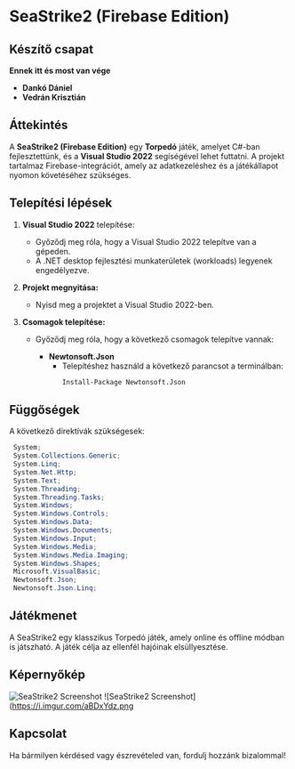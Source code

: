# SeaStrike2 (Firebase Edition)

## Készítő csapat

**Ennek itt és most van vége**
- **Dankó Dániel**
- **Vedrán Krisztián**

## Áttekintés

A **SeaStrike2 (Firebase Edition)** egy **Torpedó** játék, amelyet C#-ban fejlesztettünk, és a **Visual Studio 2022** segíségével lehet futtatni. A projekt tartalmaz Firebase-integrációt, amely az adatkezeléshez és a játékállapot nyomon követéséhez szükséges.

## Telepítési lépések

1. **Visual Studio 2022** telepítése:
   - Győződj meg róla, hogy a Visual Studio 2022 telepítve van a gépeden.
   - A .NET desktop fejlesztési munkaterületek (workloads) legyenek engedélyezve.

2. **Projekt megnyitása:**
   - Nyisd meg a projektet a Visual Studio 2022-ben.

3. **Csomagok telepítése:**
   - Győződj meg róla, hogy a következő csomagok telepítve vannak:
     
     - **Newtonsoft.Json**
       - Telepítéshez használd a következő parancsot a terminálban:
         ```bash
         Install-Package Newtonsoft.Json
         ```

## Függőségek

A következő  direktívák szükségesek:

```csharp
 System;
 System.Collections.Generic;
 System.Linq;
 System.Net.Http;
 System.Text;
 System.Threading;
 System.Threading.Tasks;
 System.Windows;
 System.Windows.Controls;
 System.Windows.Data;
 System.Windows.Documents;
 System.Windows.Input;
 System.Windows.Media;
 System.Windows.Media.Imaging;
 System.Windows.Shapes;
 Microsoft.VisualBasic;
 Newtonsoft.Json;
 Newtonsoft.Json.Linq;
```

## Játékmenet

A SeaStrike2 egy klasszikus Torpedó játék, amely online és offline módban is játszható. A játék célja az ellenfél hajóinak elsüllyesztése.

## Képernyőkép

![SeaStrike2 Screenshot](https://i.imgur.com/KtANvBt.png)
![SeaStrike2 Screenshot](https://i.imgur.com/aBDxYdz.png

## Kapcsolat

Ha bármilyen kérdésed vagy észrevételed van, fordulj hozzánk bizalommal!
